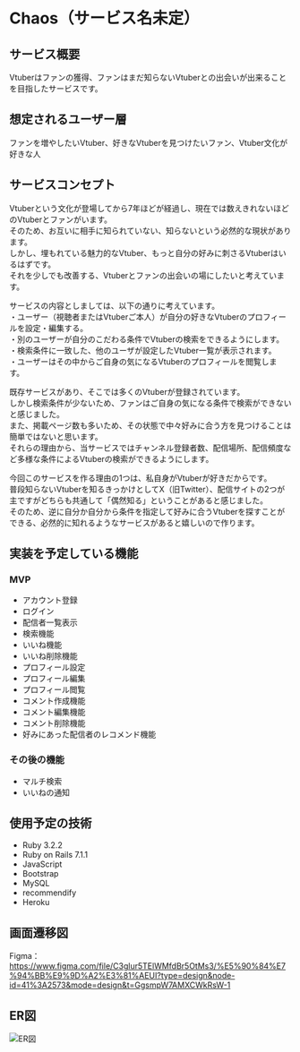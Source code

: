 # Chaos（サービス名未定）

## サービス概要
Vtuberはファンの獲得、ファンはまだ知らないVtuberとの出会いが出来ることを目指したサービスです。

## 想定されるユーザー層
ファンを増やしたいVtuber、好きなVtuberを見つけたいファン、Vtuber文化が好きな人

## サービスコンセプト
Vtuberという文化が登場してから7年ほどが経過し、現在では数えきれないほどのVtuberとファンがいます。  
そのため、お互いに相手に知られていない、知らないという必然的な現状があります。  
しかし、埋もれている魅力的なVtuber、もっと自分の好みに刺さるVtuberはいるはずです。  
それを少しでも改善する、Vtuberとファンの出会いの場にしたいと考えています。

サービスの内容としましては、以下の通りに考えています。  
・ユーザー（視聴者またはVtuberご本人）が自分の好きなVtuberのプロフィールを設定・編集する。    
・別のユーザーが自分のこだわる条件でVtuberの検索をできるようにします。    
・検索条件に一致した、他のユーザが設定したVtuber一覧が表示されます。  
・ユーザーはその中からご自身の気になるVtuberのプロフィールを閲覧します。  

既存サービスがあり、そこでは多くのVtuberが登録されています。  
しかし検索条件が少ないため、ファンはご自身の気になる条件で検索ができないと感じました。  
また、掲載ページ数も多いため、その状態で中々好みに合う方を見つけることは簡単ではないと思います。  
それらの理由から、当サービスではチャンネル登録者数、配信場所、配信頻度など多様な条件によるVtuberの検索ができるようにします。  

今回このサービスを作る理由の1つは、私自身がVtuberが好きだからです。   
普段知らないVtuberを知るきっかけとしてX（旧Twitter）、配信サイトの2つが主ですがどちらも共通して「偶然知る」ということがあると感じました。  
そのため、逆に自分か自分から条件を指定して好みに合うVtuberを探すことができる、必然的に知れるようなサービスがあると嬉しいので作ります。  

## 実装を予定している機能
### MVP
* アカウント登録
* ログイン
* 配信者一覧表示
* 検索機能
* いいね機能
* いいね削除機能
* プロフィール設定
* プロフィール編集
* プロフィール閲覧
* コメント作成機能
* コメント編集機能
* コメント削除機能
* 好みにあった配信者のレコメンド機能

### その後の機能
* マルチ検索
* いいねの通知

## 使用予定の技術
* Ruby 3.2.2
* Ruby on Rails 7.1.1
* JavaScript
* Bootstrap
* MySQL
* recommendify
* Heroku

## 画面遷移図
Figma：https://www.figma.com/file/C3glur5TElWMfdBr5OtMs3/%E5%90%84%E7%94%BB%E9%9D%A2%E3%81%AEUI?type=design&node-id=41%3A2573&mode=design&t=GgsmpW7AMXCWkRsW-1

## ER図
![ER図](/Users/saku/workspace/runteq/Chaos/ER図.png)